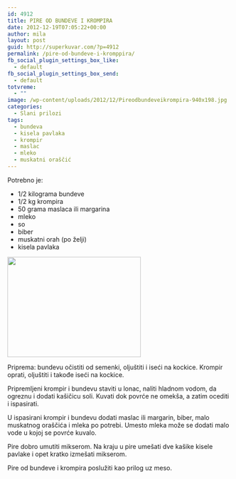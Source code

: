 ```yaml
---
id: 4912
title: PIRE OD BUNDEVE I KROMPIRA
date: 2012-12-19T07:05:22+00:00
author: mila
layout: post
guid: http://superkuvar.com/?p=4912
permalink: /pire-od-bundeve-i-kromppira/
fb_social_plugin_settings_box_like:
  - default
fb_social_plugin_settings_box_send:
  - default
totvreme:
  - ""
image: /wp-content/uploads/2012/12/Pireodbundeveikrompira-940x198.jpg
categories:
  - Slani prilozi
tags:
  - bundeva
  - kisela pavlaka
  - krompir
  - maslac
  - mleko
  - muskatni oraščić
---
```

Potrebno je:

  * 1/2 kilograma bundeve
  * 1/2 kg krompira
  * 50 grama maslaca ili margarina
  * mleko
  * so
  * biber
  * muskatni orah (po želji)
  * kisela pavlaka

<img class="alignnone size-medium wp-image-4913" title="Pireodbundeveikrompira" src="//superkuvar.com/wp-content/uploads/2012/12/Pireodbundeveikrompira-300x225.jpg" alt="" width="300" height="225" /> 

Priprema: bundevu očistiti od semenki, oljuštiti i iseći na kockice. Krompir oprati, oljuštiti i takođe iseći na kockice.

Pripremljeni krompir i bundevu staviti u lonac, naliti hladnom vodom, da ogreznu i dodati kašičicu soli. Kuvati dok povrće ne omekša, a zatim  ocediti i ispasirati.

U ispasirani krompir i bundevu dodati maslac ili margarin, biber, malo muskatnog oraščića i mleka po potrebi. Umesto mleka može se dodati malo vode u kojoj se povrće kuvalo.

Pire dobro umutiti mikserom. Na kraju u pire umešati dve kašike kisele pavlake i opet kratko izmešati mikserom.

Pire od bundeve i krompira poslužiti kao prilog uz meso.